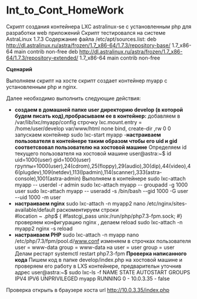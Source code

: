 # Int_to_Cont_HomeWork
Скрипт создания контейнера LXC astralinux-se c установленным php  для разработки web приложений
Скрипт тестировался на системе  AstraLinux 1.7.3
Содержание файла /etc/apt/sources.list:
deb http://dl.astralinux.ru/astra/frozen/1.7_x86-64/1.7.3/repository-base/     1.7_x86-64 main contrib non-free
deb http://dl.astralinux.ru/astra/frozen/1.7_x86-64/1.7.3/repository-extended/ 1.7_x86-64 main contrib non-free

**Сценарий**

 Выполняем скрипт на хосте скрипт создает контейнер myapp c установленным php и nginx.

 
 Далее необходимо выполнить следующие действия:

 
- **cоздаем в домашней папке user директорию develop (в которой будем писать код),пробрасываем ее в контейнер:**
 добавляем в  /var/lib/lxc/myapp/config строчку
   lxc.mount.entry = /home/user/develop var/www/html none bind, create-dir ,rw 0 0 
 запускаем контейнер
   sudo lxc-start myapp
-**настраиваем  пользователя в контейнере таким образом чтобы его uid и gid  соответсвовал пользователю на хостовой машине**
  Определяем id текущего пользователя на хостовой машине
  user@astra:~$ id
 uid=1000(user) gid=1000(user) группы=1000(user),24(cdrom),25(floppy),29(audio),30(dip),44(video),46(plugdev),109(netdev),113(lpadmin),114(scanner),333(astra- 
  console),1001(astra-admin)
  Выполняем в контейнере
sudo lxc-attach myapp -- userdel -r admin
sudo lxc-attach myapp -- groupadd -g 1000 user
sudo lxc-attach myapp -- useradd -s /bin/bash --gid  1000 -G user --uid 1000 -m user
 - **настраиваем nginx**
 sudo lxc-attach -n myapp2  nano /etc/nginx/sites-available/default
 раскоментируем строки    
#location ~ \.php$ {
#fastcgi_pass unix:/run/php/php7.3-fpm.sock;
#}
 проверяем конфигурацию  nginx , делаем reload
sudo lxc-attach -n myapp2  nginx -s reload
- **настраиваем PHP**
  sudo lxc-attach -n myapp nano /etc/php/7.3/fpm/pool.d/www.conf
изменяем  в строчках пользователя 
user = www-data
group = www-data
 на 
user = user
group = user
Делам рестарт systemctl restart php7.3-fpm
  **Проверка написанного кода**
Пишем код в папке develop/index.php на хостовой машине и проверяем его работу в LXS контейнере, предварительн уточнив адрес
user@astra:~$ sudo lxc-ls -f
NAME   STATE   AUTOSTART GROUPS IPV4      IPV6 UNPRIVILEGED
myapp RUNNING 0         -      10.0.3.35 -    false

Проверка открыть в браузере хоста url http://10.0.3.35/index.php


